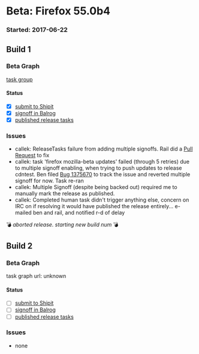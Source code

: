 # Beta: Firefox 55.0b4

### Started: 2017-06-22

## Build 1

### Beta Graph
[task group](https://tools.taskcluster.net/push-inspector/#/9qI7VRlpSlac_WXD9vn9mA)


#### Status
- [x] [submit to Shipit](https://wiki.mozilla.org/Release:Release_Automation_on_Mercurial:Starting_a_Release#Submit_to_Ship_It)
- [x] [signoff in Balrog](../how-tos/relpro.md#3-signoffs)
- [x] [published release tasks](../how-tos/relpro.md#4-publish-release)

### Issues
- callek: ReleaseTasks failure from adding multiple signoffs. Rail did a [Pull Request](https://github.com/mozilla-releng/releasetasks/pull/251) to fix
- callek: task 'firefox mozilla-beta updates' failed (through 5 retries) due to multiple signoff enabling, when trying to push updates to release cdntest. Ben filed [Bug 1375670](https://bugzil.la/1375670) to track the issue and reverted multiple signoff for now. Task re-ran
- callek: Multiple Signoff (despite being backed out) required me to manually mark the release as published.
- callek: Completed human task didn't trigger anything else, concern on IRC on if resolving it would have published the release entirely... e-mailed ben and rail, and notified r-d of delay

:bomb: _aborted release. starting new build num_ :bomb:

## Build 2

### Beta Graph
task graph url: unknown


#### Status
- [ ] [submit to Shipit](https://wiki.mozilla.org/Release:Release_Automation_on_Mercurial:Starting_a_Release#Submit_to_Ship_It)
- [ ] [signoff in Balrog](../how-tos/relpro.md#3-signoffs)
- [ ] [published release tasks](../how-tos/relpro.md#4-publish-release)

### Issues
- none


